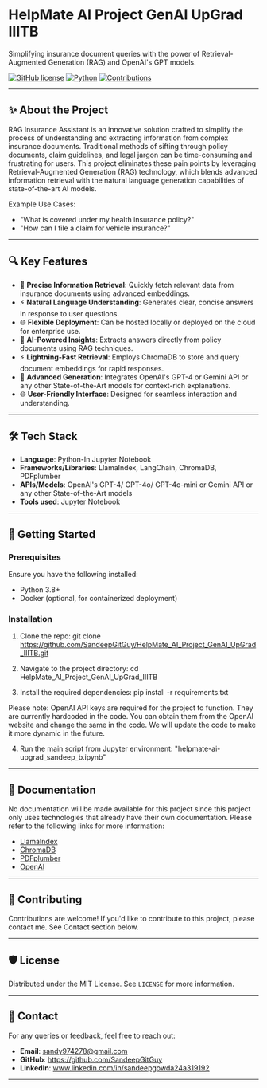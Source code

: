 # HelpMate AI Project GenAI UpGrad IIITB
Simplifying insurance document queries with the power of Retrieval-Augmented Generation (RAG) and OpenAI's GPT models.

[![GitHub license](https://img.shields.io/badge/license-MIT-blue.svg)](LICENSE)
[![Python](https://img.shields.io/badge/python-3.8%2B-brightgreen.svg)](https://www.python.org/)
[![Contributions](https://img.shields.io/badge/contributions-welcome-orange.svg)](#contributing)

---

## ✨ About the Project
RAG Insurance Assistant is an innovative solution crafted to simplify the process of understanding and extracting information from complex insurance documents. Traditional methods of sifting through policy documents, claim guidelines, and legal jargon can be time-consuming and frustrating for users. This project eliminates these pain points by leveraging Retrieval-Augmented Generation (RAG) technology, which blends advanced information retrieval with the natural language generation capabilities of state-of-the-art AI models.

Example Use Cases:
- "What is covered under my health insurance policy?"
- "How can I file a claim for vehicle insurance?"

---

## 🔍 Key Features
- 🌟 **Precise Information Retrieval**: Quickly fetch relevant data from insurance documents using advanced embeddings.
- ⚡ **Natural Language Understanding**: Generates clear, concise answers in response to user questions.
- 🌐 **Flexible Deployment**: Can be hosted locally or deployed on the cloud for enterprise use.
- 🌟 **AI-Powered Insights**: Extracts answers directly from policy documents using RAG techniques.  
- ⚡ **Lightning-Fast Retrieval**: Employs ChromaDB to store and query document embeddings for rapid responses.  
- 🤖 **Advanced Generation**: Integrates OpenAI's GPT-4 or Gemini API or any other State-of-the-Art models for context-rich explanations.  
- 🌐 **User-Friendly Interface**: Designed for seamless interaction and understanding.  


---

## 🛠️ Tech Stack
- **Language**: Python-In Jupyter Notebook
- **Frameworks/Libraries**: LlamaIndex, LangChain, ChromaDB, PDFplumber
- **APIs/Models**: OpenAI's GPT-4/ GPT-4o/ GPT-4o-mini or Gemini API or any other State-of-the-Art models
- **Tools used**: Jupyter Notebook

---

## 🚀 Getting Started

### Prerequisites
Ensure you have the following installed:
- Python 3.8+
- Docker (optional, for containerized deployment)

### Installation
1. Clone the repo:
git clone https://github.com/SandeepGitGuy/HelpMate_AI_Project_GenAI_UpGrad_IIITB.git

2. Navigate to the project directory:
cd HelpMate_AI_Project_GenAI_UpGrad_IIITB

3. Install the required dependencies:
pip install -r requirements.txt

Please note: OpenAI API keys are required for the project to function. They are currently hardcoded in the code. You can obtain them from the OpenAI website and change the same in the code. We will update the code to make it more dynamic in the future.

4. Run the main script from Jupyter environment:
"helpmate-ai-upgrad_sandeep_b.ipynb"

---

## 📖 Documentation
No documentation will be made available for this project since this project only uses technologies that already have their own documentation. Please refer to the following links for more information:
- [LlamaIndex](https://www.llamaindex.ai/)
- [ChromaDB](https://docs.trychroma.com/)
- [PDFplumber](https://pypi.org/project/pdfplumber/0.1.2/)
- [OpenAI](https://platform.openai.com/docs/)

---

## 🤝 Contributing
Contributions are welcome! If you'd like to contribute to this project, please contact me. See Contact section below.

---

## 🛡️ License
Distributed under the MIT License. See `LICENSE` for more information.

---

## 💬 Contact
For any queries or feedback, feel free to reach out:

- **Email**: sandy974278@gmail.com
- **GitHub**: https://github.com/SandeepGitGuy
- **LinkedIn**: www.linkedin.com/in/sandeepgowda24a319192

---